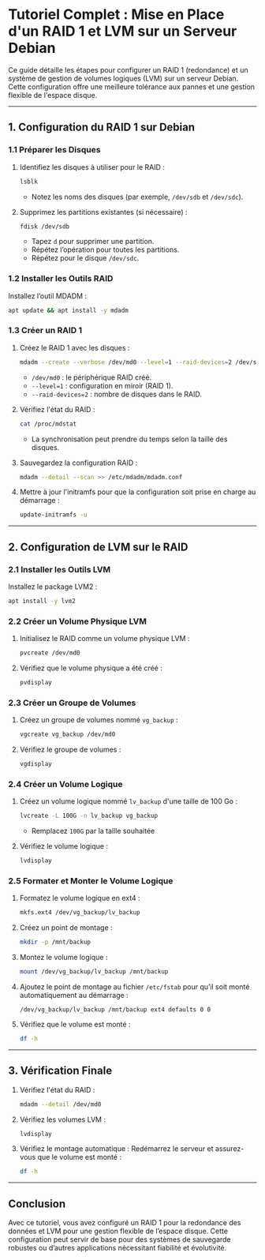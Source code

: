 # Tutoriel Complet : Mise en Place d'un RAID 1 et LVM sur un Serveur Debian

Ce guide détaille les étapes pour configurer un RAID 1 (redondance) et un système de gestion de volumes logiques (LVM) sur un serveur Debian. Cette configuration offre une meilleure tolérance aux pannes et une gestion flexible de l'espace disque.

---

## **1. Configuration du RAID 1 sur Debian**

### 1.1 Préparer les Disques

1. Identifiez les disques à utiliser pour le RAID :
   ```bash
   lsblk
   ```
   - Notez les noms des disques (par exemple, `/dev/sdb` et `/dev/sdc`).

2. Supprimez les partitions existantes (si nécessaire) :
   ```bash
   fdisk /dev/sdb
   ```
   - Tapez `d` pour supprimer une partition.
   - Répétez l’opération pour toutes les partitions.
   - Répétez pour le disque `/dev/sdc`.

### 1.2 Installer les Outils RAID

Installez l’outil MDADM :
```bash
apt update && apt install -y mdadm
```

### 1.3 Créer un RAID 1

1. Créez le RAID 1 avec les disques :
   ```bash
   mdadm --create --verbose /dev/md0 --level=1 --raid-devices=2 /dev/sdb /dev/sdc
   ```
   - `/dev/md0` : le périphérique RAID créé.
   - `--level=1` : configuration en miroir (RAID 1).
   - `--raid-devices=2` : nombre de disques dans le RAID.

2. Vérifiez l'état du RAID :
   ```bash
   cat /proc/mdstat
   ```
   - La synchronisation peut prendre du temps selon la taille des disques.

3. Sauvegardez la configuration RAID :
   ```bash
   mdadm --detail --scan >> /etc/mdadm/mdadm.conf
   ```

4. Mettre à jour l'initramfs pour que la configuration soit prise en charge au démarrage :
   ```bash
   update-initramfs -u
   ```

---

## **2. Configuration de LVM sur le RAID**

### 2.1 Installer les Outils LVM

Installez le package LVM2 :
```bash
apt install -y lvm2
```

### 2.2 Créer un Volume Physique LVM

1. Initialisez le RAID comme un volume physique LVM :
   ```bash
   pvcreate /dev/md0
   ```

2. Vérifiez que le volume physique a été créé :
   ```bash
   pvdisplay
   ```

### 2.3 Créer un Groupe de Volumes

1. Créez un groupe de volumes nommé `vg_backup` :
   ```bash
   vgcreate vg_backup /dev/md0
   ```

2. Vérifiez le groupe de volumes :
   ```bash
   vgdisplay
   ```

### 2.4 Créer un Volume Logique

1. Créez un volume logique nommé `lv_backup` d'une taille de 100 Go :
   ```bash
   lvcreate -L 100G -n lv_backup vg_backup
   ```
   - Remplacez `100G` par la taille souhaitée 

2. Vérifiez le volume logique :
   ```bash
   lvdisplay
   ```

### 2.5 Formater et Monter le Volume Logique

1. Formatez le volume logique en ext4 :
   ```bash
   mkfs.ext4 /dev/vg_backup/lv_backup
   ```

2. Créez un point de montage :
   ```bash
   mkdir -p /mnt/backup
   ```

3. Montez le volume logique :
   ```bash
   mount /dev/vg_backup/lv_backup /mnt/backup
   ```

4. Ajoutez le point de montage au fichier `/etc/fstab` pour qu’il soit monté automatiquement au démarrage :
   ```plaintext
   /dev/vg_backup/lv_backup /mnt/backup ext4 defaults 0 0
   ```

5. Vérifiez que le volume est monté :
   ```bash
   df -h
   ```

---

## **3. Vérification Finale**

1. Vérifiez l'état du RAID :
   ```bash
   mdadm --detail /dev/md0
   ```

2. Vérifiez les volumes LVM :
   ```bash
   lvdisplay
   ```

3. Vérifiez le montage automatique :
   Redémarrez le serveur et assurez-vous que le volume est monté :
   ```bash
   df -h
   ```

---

## **Conclusion**

Avec ce tutoriel, vous avez configuré un RAID 1 pour la redondance des données et LVM pour une gestion flexible de l’espace disque. Cette configuration peut servir de base pour des systèmes de sauvegarde robustes ou d’autres applications nécessitant fiabilité et évolutivité.

